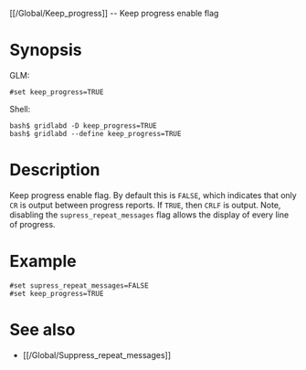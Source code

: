 [[/Global/Keep_progress]] -- Keep progress enable flag

# Synopsis

GLM:

~~~
#set keep_progress=TRUE
~~~

Shell:

~~~
bash$ gridlabd -D keep_progress=TRUE
bash$ gridlabd --define keep_progress=TRUE
~~~

# Description

Keep progress enable flag. By default this is `FALSE`, which indicates that only `CR` is output between progress 
reports.  If `TRUE`, then `CRLF` is output. Note, disabling the `supress_repeat_messages` flag allows the display of every line of progress.

# Example

~~~
#set supress_repeat_messages=FALSE
#set keep_progress=TRUE
~~~

# See also

* [[/Global/Suppress_repeat_messages]]


